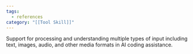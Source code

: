 ```yaml
---
tags:
  - references
category: "[[Tool Skill]]"
---
```


Support for processing and understanding multiple types of input including text, images, audio, and other media formats in AI coding assistance.
